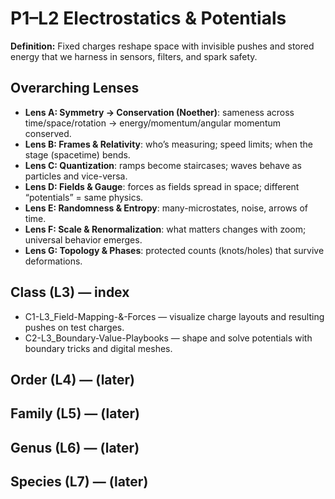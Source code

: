 # P1–L2 Electrostatics & Potentials
**Definition:** Fixed charges reshape space with invisible pushes and stored energy that we harness in sensors, filters, and spark safety.
## Overarching Lenses

- **Lens A: Symmetry -> Conservation (Noether)**: sameness across time/space/rotation → energy/momentum/angular momentum conserved.
- **Lens B: Frames & Relativity**: who’s measuring; speed limits; when the stage (spacetime) bends.
- **Lens C: Quantization**: ramps become staircases; waves behave as particles and vice-versa.
- **Lens D: Fields & Gauge**: forces as fields spread in space; different “potentials” = same physics.
- **Lens E: Randomness & Entropy**: many-microstates, noise, arrows of time.
- **Lens F: Scale & Renormalization**: what matters changes with zoom; universal behavior emerges.
- **Lens G: Topology & Phases**: protected counts (knots/holes) that survive deformations.

## Class (L3) — index
- C1-L3_Field-Mapping-&-Forces — visualize charge layouts and resulting pushes on test charges.
- C2-L3_Boundary-Value-Playbooks — shape and solve potentials with boundary tricks and digital meshes.
## Order (L4) — (later)
## Family (L5) — (later)
## Genus (L6) — (later)
## Species (L7) — (later)

